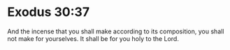 # Exodus 30:37

And the incense that you shall make according to its composition, you shall not make for yourselves. It shall be for you holy to the Lord.
